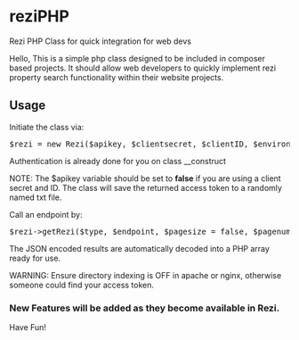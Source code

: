 # reziPHP
Rezi PHP Class for quick integration for web devs


Hello, This is a simple php class designed to be included in composer based projects. It should allow web developers to quickly implement rezi property search functionality within their website projects.

<h2>Usage</h2>

Initiate the class via:

<pre>$rezi = new Rezi($apikey, $clientsecret, $clientID, $environment);</pre>

Authentication is already done for you on class __construct

NOTE: The $apikey variable should be set to <strong>false</strong> if you are using a client secret and ID. The class will save the returned access token to a randomly named txt file.

Call an endpoint by:

<pre>$rezi->getRezi($type, $endpoint, $pagesize = false, $pagenumber = false, $payload = false, $qstring = false)</pre>

The JSON encoded results are automatically decoded into a PHP array ready for use.

WARNING: Ensure directory indexing is OFF in apache or nginx, otherwise someone could find your access token.

<h3>New Features will be added as they become available in Rezi.</h3>

Have Fun!
